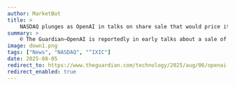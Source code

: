 ```yaml
---
author: MarketBot
title: >
    NASDAQ plunges as OpenAI in talks on share sale that would price it at more than Musk’s SpaceX
summary: >
    © The Guardian—OpenAI is reportedly in early talks about a sale of shares held by current and former employees that would price the ChatGPT developer at half a trillion dollars, overtaking Elon Musk’s SpaceX in valuation.
image: down1.png
tags: ["News", "NASDAQ", "^IXIC"]
date: 2025-08-05
redirect_to: https://www.theguardian.com/technology/2025/aug/06/openai-chatgpt-talks-share-sale-price-more-than-musk-spacex
redirect_enabled: true
---
```

